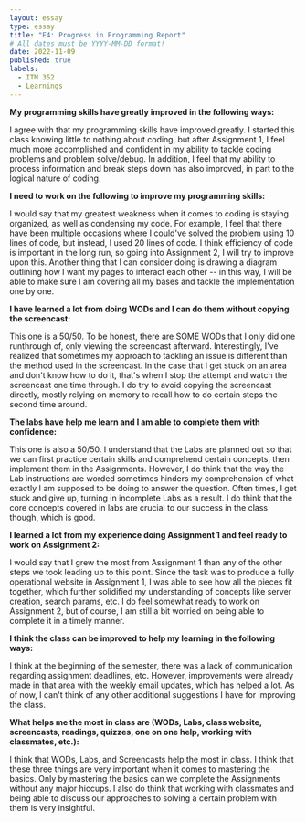 ```yaml
---
layout: essay
type: essay
title: "E4: Progress in Programming Report"
# All dates must be YYYY-MM-DD format!
date: 2022-11-09
published: true
labels:
  - ITM 352
  - Learnings
---
```


**My programming skills have greatly improved in the following ways:**

I agree with that my programming skills have improved greatly. I started this class knowing little to nothing about coding, but after Assignment 1, I feel much more accomplished and confident in my ability to tackle coding problems and problem solve/debug. In addition, I feel that my ability to process information and break steps down has also improved, in part to the logical nature of coding. 

**I need to work on the following to improve my programming skills:**

I would say that my greatest weakness when it comes to coding is staying organized, as well as condensing my code. For example, I feel that there have been multiple occasions where I could've solved the problem using 10 lines of code, but instead, I used 20 lines of code. I think efficiency of code is important in the long run, so going into Assignment 2, I will try to improve upon this. Another thing that I can consider doing is drawing a diagram outlining how I want my pages to interact each other -- in this way, I will be able to make sure I am covering all my bases and tackle the implementation one by one.

**I have learned a lot from doing WODs and I can do them without copying the screencast:**

This one is a 50/50. To be honest, there are SOME WODs that I only did one runthrough of, only viewing the screencast afterward. Interestingly, I've realized that sometimes my approach to tackling an issue is different than the method used in the screencast. In the case that I get stuck on an area and don't know how to do it, that's when I stop the attempt and watch the screencast one time through. I do try to avoid copying the screencast directly, mostly relying on memory to recall how to do certain steps the second time around.

**The labs have help me learn and I am able to complete them with confidence:**

This one is also a 50/50. I understand that the Labs are planned out so that we can first practice certain skills and comprehend certain concepts, then implement them in the Assignments. However, I do think that the way the Lab instructions are worded sometimes hinders my comprehension of what exactly I am supposed to be doing to answer the question. Often times, I get stuck and give up, turning in incomplete Labs as a result. I do think that the core concepts covered in labs are crucial to our success in the class though, which is good.

**I learned a lot from my experience doing Assignment 1 and feel ready to work on Assignment 2:**

I would say that I grew the most from Assignment 1 than any of the other steps we took leading up to this point. Since the task was to produce a fully operational website in Assignment 1, I was able to see how all the pieces fit together, which further solidified my understanding of concepts like server creation, search params, etc. I do feel somewhat ready to work on Assignment 2, but of course, I am still a bit worried on being able to complete it in a timely manner.

**I think the class can be improved to help my learning in the following ways:**

I think at the beginning of the semester, there was a lack of communication regarding assignment deadlines, etc. However, improvements were already made in that area with the weekly email updates, which has helped a lot. As of now, I can't think of any other additional suggestions I have for improving the class.

**What helps me the most in class are (WODs, Labs, class website, screencasts, readings, quizzes, one on one help, working with classmates, etc.):**

I think that WODs, Labs, and Screencasts help the most in class. I think that these three things are very important when it comes to mastering the basics. Only by mastering the basics can we complete the Assignments without any major hiccups. I also do think that working with classmates and being able to discuss our approaches to solving a certain problem with them is very insightful.
